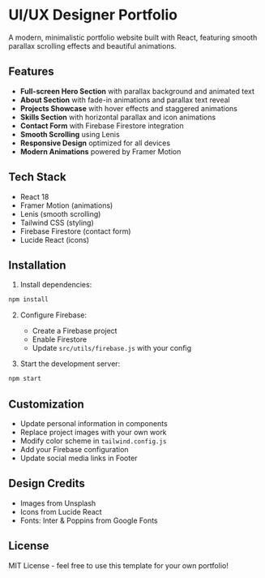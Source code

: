 # UI/UX Designer Portfolio

A modern, minimalistic portfolio website built with React, featuring smooth parallax scrolling effects and beautiful animations.

## Features

- **Full-screen Hero Section** with parallax background and animated text
- **About Section** with fade-in animations and parallax text reveal
- **Projects Showcase** with hover effects and staggered animations
- **Skills Section** with horizontal parallax and icon animations
- **Contact Form** with Firebase Firestore integration
- **Smooth Scrolling** using Lenis
- **Responsive Design** optimized for all devices
- **Modern Animations** powered by Framer Motion

## Tech Stack

- React 18
- Framer Motion (animations)
- Lenis (smooth scrolling)
- Tailwind CSS (styling)
- Firebase Firestore (contact form)
- Lucide React (icons)

## Installation

1. Install dependencies:
```bash
npm install
```

2. Configure Firebase:
   - Create a Firebase project
   - Enable Firestore
   - Update `src/utils/firebase.js` with your config

3. Start the development server:
```bash
npm start
```

## Customization

- Update personal information in components
- Replace project images with your own work
- Modify color scheme in `tailwind.config.js`
- Add your Firebase configuration
- Update social media links in Footer

## Design Credits

- Images from Unsplash
- Icons from Lucide React
- Fonts: Inter & Poppins from Google Fonts

## License

MIT License - feel free to use this template for your own portfolio!